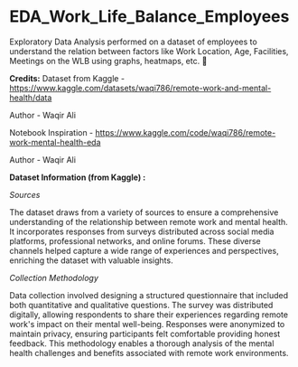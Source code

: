 # EDA_Work_Life_Balance_Employees
Exploratory Data Analysis performed on a dataset of employees to understand the relation between factors like Work Location, Age, Facilities, Meetings on the WLB using graphs, heatmaps, etc. 🧇 

**Credits:**
Dataset from Kaggle - https://www.kaggle.com/datasets/waqi786/remote-work-and-mental-health/data

Author - Waqir Ali

Notebook Inspiration - https://www.kaggle.com/code/waqi786/remote-work-mental-health-eda

Author - Waqir Ali

**Dataset Information (from Kaggle) :**

_Sources_

The dataset draws from a variety of sources to ensure a comprehensive understanding of the relationship between remote work and mental health. It incorporates responses from surveys distributed across social media platforms, professional networks, and online forums. These diverse channels helped capture a wide range of experiences and perspectives, enriching the dataset with valuable insights.

_Collection Methodology_

Data collection involved designing a structured questionnaire that included both quantitative and qualitative questions. The survey was distributed digitally, allowing respondents to share their experiences regarding remote work's impact on their mental well-being. Responses were anonymized to maintain privacy, ensuring participants felt comfortable providing honest feedback. This methodology enables a thorough analysis of the mental health challenges and benefits associated with remote work environments.
